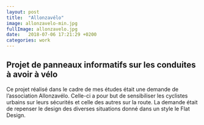 ```yaml
---
layout: post
title:  "Allonzavélo"
image: allonzavelo-min.jpg
fullImage: allonzavelo.jpg
date:   2018-07-06 17:21:29 +0200
categories: work
---
```


Projet de panneaux informatifs sur les conduites à avoir à vélo
-----------------

Ce projet réalisé dans le cadre de mes études était une demande de l’association Allonzavélo.
Celle-ci a pour but de sensibiliser les cyclistes urbains sur leurs sécurités et celle des autres sur la route.
La demande était de repenser le design des diverses situations donné dans un style le Flat Design.
